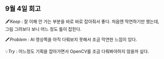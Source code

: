 ## 9월 4일 회고

🖋️*Keep* : 잘 이해 안 가는 부분을 바로 바로 잡아줘서 좋다. 처음엔 막연하기만 했는데, 그림 그려보다 보니 어느 정도 틀이 잡힌다.

🖍️*Problem :* AI 영상쪽을 아직 다뤄보지 못해서 조금 막연한 느낌이 있다.

💡*Try* :  어느정도 기획을 잡아가면서 OpenCV를 조금 다뤄봐야하지 않을까 싶다.
